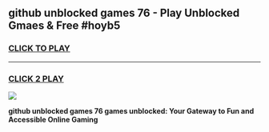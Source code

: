 
## github unblocked games 76 - Play Unblocked Gmaes & Free #hoyb5
<h3>
<a href="https://premium.freeplayer.one?title=github_unblocked_games_76&ref=03M">CLICK TO PLAY</a></h3>
<hr>

<h3>
<a href="https://premium.freeplayer.one?title=github_unblocked_games_76&ref=03M">CLICK 2 PLAY</a>
  
</h3>

<a href="https://premium.freeplayer.one?title=github_unblocked_games_76&ref=03M"><img src="https://clearcache.store/games.png"></a>


**github unblocked games 76 games unblocked: Your Gateway to Fun and Accessible Online Gaming**
